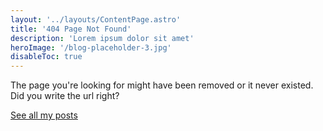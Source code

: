 ```yaml
---
layout: '../layouts/ContentPage.astro'
title: '404 Page Not Found'
description: 'Lorem ipsum dolor sit amet'
heroImage: '/blog-placeholder-3.jpg'
disableToc: true
---
```


The page you're looking for might have been removed or it never existed. Did you write the url right?

[See all my posts](/blog)
